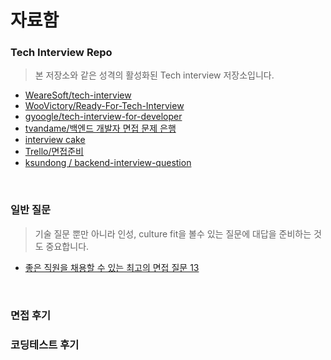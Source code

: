 # 자료함


### Tech Interview Repo

> 본 저장소와 같은 성격의 활성화된 Tech interview 저장소입니다.

- [WeareSoft/tech-interview](https://github.com/WeareSoft/tech-interview)
- [WooVictory/Ready-For-Tech-Interview](https://github.com/WooVictory/Ready-For-Tech-Interview)
- [gyoogle/tech-interview-for-developer](https://github.com/gyoogle/tech-interview-for-developer)
- [tvandame/백엔드 개발자 면접 문제 은행](https://github.com/tvandame/back-end-developer-interview-questions/blob/master/Translations/Korean/README_KR.md#csrcspecific)
- [interview cake](https://www.interviewcake.com/)
- [Trello/면접준비](https://trello.com/b/MugMXwGi/%EB%A9%B4%EC%A0%91%EC%A4%80%EB%B9%84%F0%9F%91%91)
- [ksundong / backend-interview-question](https://github.com/ksundong/backend-interview-question)

<br />

### 일반 질문

> 기술 질문 뿐만 아니라 인성, culture fit을 볼수 있는 질문에 대답을 준비하는 것도 중요합니다. 

- [좋은 직원을 채용할 수 있는 최고의 면접 질문 13](https://www.huffingtonpost.kr/2014/04/04/story_n_5089063.html)

<br />

### 면접 후기




### 코딩테스트 후기 







